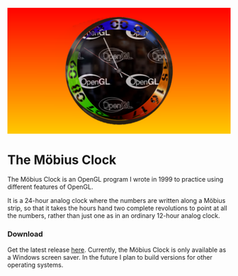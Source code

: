 ![Clock](README/SaverWindow.png)

# The M&ouml;bius Clock

The M&ouml;bius Clock is an OpenGL program I wrote in 1999 to practice using different features of OpenGL.

It is a 24-hour analog clock where the numbers are written along a M&ouml;bius strip, so that it takes the hours hand two complete revolutions to point at all the numbers, rather than just one as in an ordinary 12-hour analog clock.

### Download

Get the latest release [here](https://github.com/roninbar/moebius/releases/latest). Currently, the M&ouml;bius Clock is only available as a Windows screen saver. In the future I plan to build versions for other operating systems.

